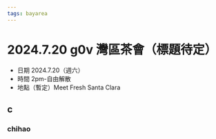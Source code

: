 ```yaml
---
tags: bayarea
---
```

# 2024.7.20 g0v 灣區茶會（標題待定）

- 日期 2024.7.20（週六）
- 時間 2pm-自由解散
- 地點（暫定）Meet Fresh Santa Clara

## c
### chihao